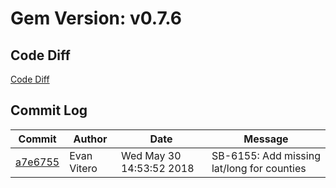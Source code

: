 # Gem Version: v0.7.6

## Code Diff

[Code Diff](https://github.com/Spokeo/geolookup/compare/v0.7.5...v0.7.6)

## Commit Log

Commit | Author | Date | Message
--- | --- | --- | ---
[a7e6755](https://github.com/Spokeo/geolookup/commit/a7e6755) | Evan Vitero | Wed May 30 14:53:52 2018 | SB-6155: Add missing lat/long for counties
